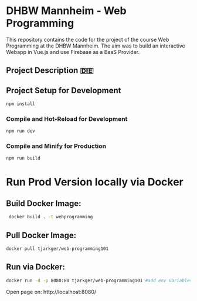 # DHBW Mannheim - Web Programming

This repository contains the code for the project of the course Web Programming at the DHBW Mannheim. The aim was to
build an interactive Webapp in Vue.js and use Firebase as a BaaS Provider.

## Project Description  🇩🇪

<!-- TODO:  Update at the end -->


## Project Setup for Development

```sh
npm install
```

### Compile and Hot-Reload for Development

```sh
npm run dev
```

### Compile and Minify for Production

```sh
npm run build
```
# Run Prod Version locally via Docker
## Build Docker Image:
```sh
 docker build . -t webprogramming
```

## Pull Docker Image:
```sh
docker pull tjarkger/web-programming101
```

## Run via Docker:
```sh
docker run -d -p 8080:80 tjarkger/web-programming101 #add env variables for the website to run
```

Open page on: http://localhost:8080/

